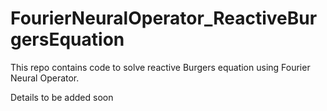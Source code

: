 # FourierNeuralOperator_ReactiveBurgersEquation
This repo contains code to solve reactive Burgers equation using Fourier Neural Operator.

Details to be added soon
